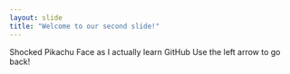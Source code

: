 ```yaml
---
layout: slide
title: "Welcome to our second slide!"
---
```

Shocked Pikachu Face as I actually learn GitHub
Use the left arrow to go back!
